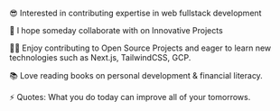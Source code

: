 😎 Interested in contributing expertise in web fullstack development

👯 I hope someday collaborate with on Innovative Projects

👨‍💻 Enjoy contributing to Open Source Projects and eager to learn new technologies such as Next.js, TailwindCSS, GCP.

📚 Love reading books on personal development & financial literacy.

⚡ Quotes: What you do today can improve all of your tomorrows.
